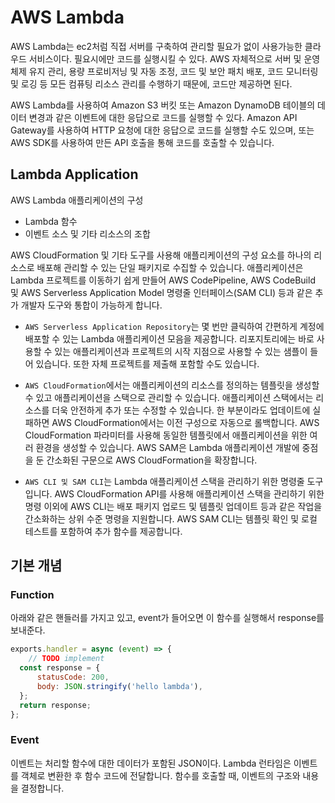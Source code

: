 # AWS Lambda

AWS Lambda는 ec2처럼 직접 서버를 구축하여 관리할 필요가 없이 사용가능한 클라우드 서비스이다. 필요시에만 코드를 실행시킬 수 있다. 
AWS 자체적으로 서버 및 운영 체제 유지 관리, 용량 프로비저닝 및 자동 조정, 코드 및 보안 패치 배포, 코드 모니터링 및 로깅 등 모든 컴퓨팅 리소스 관리를 수행하기 때문에, 코드만 제공하면 된다.

AWS Lambda를 사용하여 Amazon S3 버킷 또는 Amazon DynamoDB 테이블의 데이터 변경과 같은 이벤트에 대한 응답으로 코드를 실행할 수 있다. Amazon API Gateway를 사용하여 HTTP 요청에 대한 응답으로 코드를 실행할 수도 있으며, 또는 AWS SDK를 사용하여 만든 API 호출을 통해 코드를 호출할 수 있습니다. 

## Lambda Application

AWS Lambda 애플리케이션의 구성
- Lambda 함수
- 이벤트 소스 및 기타 리소스의 조합  

 AWS CloudFormation 및 기타 도구를 사용해 애플리케이션의 구성 요소를 하나의 리소스로 배포해 관리할 수 있는 단일 패키지로 수집할 수 있습니다. 애플리케이션은 Lambda 프로젝트를 이동하기 쉽게 만들어 AWS CodePipeline, AWS CodeBuild 및 AWS Serverless Application Model 명령줄 인터페이스(SAM CLI) 등과 같은 추가 개발자 도구와 통합이 가능하게 합니다.

- `AWS Serverless Application Repository`는 몇 번만 클릭하여 간편하게 계정에 배포할 수 있는 Lambda 애플리케이션 모음을 제공합니다. 리포지토리에는 바로 사용할 수 있는 애플리케이션과 프로젝트의 시작 지점으로 사용할 수 있는 샘플이 들어 있습니다. 또한 자체 프로젝트를 제출해 포함할 수도 있습니다.

- `AWS CloudFormation`에서는 애플리케이션의 리소스를 정의하는 템플릿을 생성할 수 있고 애플리케이션을 스택으로 관리할 수 있습니다. 애플리케이션 스택에서는 리소스를 더욱 안전하게 추가 또는 수정할 수 있습니다. 한 부분이라도 업데이트에 실패하면 AWS CloudFormation에서는 이전 구성으로 자동으로 롤백합니다. AWS CloudFormation 파라미터를 사용해 동일한 템플릿에서 애플리케이션을 위한 여러 환경을 생성할 수 있습니다. AWS SAM은 Lambda 애플리케이션 개발에 중점을 둔 간소화된 구문으로 AWS CloudFormation을 확장합니다.

- `AWS CLI 및 SAM CLI`는 Lambda 애플리케이션 스택을 관리하기 위한 명령줄 도구입니다. AWS CloudFormation API를 사용해 애플리케이션 스택을 관리하기 위한 명령 이외에 AWS CLI는 배포 패키지 업로드 및 템플릿 업데이트 등과 같은 작업을 간소화하는 상위 수준 명령을 지원합니다. AWS SAM CLI는 템플릿 확인 및 로컬 테스트를 포함하여 추가 함수를 제공합니다.

## 기본 개념

### Function

아래와 같은 핸들러를 가지고 있고, event가 들어오면 이 함수를 실행해서 response를 보내준다. 

```js
exports.handler = async (event) => {
    // TODO implement
  const response = {
      statusCode: 200,
      body: JSON.stringify('hello lambda'),
  };
  return response;
};
```

### Event

이벤트는 처리할 함수에 대한 데이터가 포함된 JSON이다. Lambda 런타임은 이벤트를 객체로 변환한 후 함수 코드에 전달합니다. 함수를 호출할 때, 이벤트의 구조와 내용을 결정합니다.

